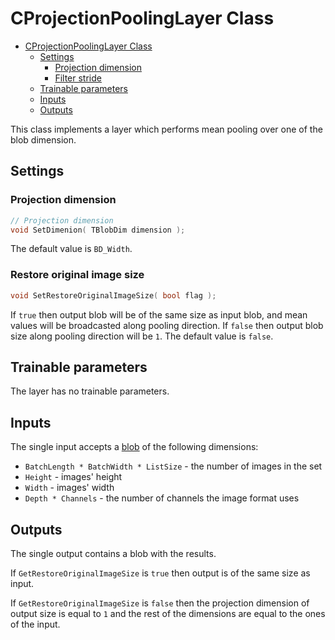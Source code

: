 # CProjectionPoolingLayer Class

<!-- TOC -->

- [CProjectionPoolingLayer Class](#cprojectionpoolinglayer-class)
    - [Settings](#settings)
        - [Projection dimension](#projection-dimension)
        - [Filter stride](#restore-original-image-size)
    - [Trainable parameters](#trainable-parameters)
    - [Inputs](#inputs)
    - [Outputs](#Outputs)

<!-- /TOC -->

This class implements a layer which performs mean pooling over one of the blob dimension.

## Settings

### Projection dimension

```c++
// Projection dimension
void SetDimenion( TBlobDim dimension );
```

The default value is `BD_Width`.

### Restore original image size

```c++
void SetRestoreOriginalImageSize( bool flag );
```

If `true` then output blob will be of the same size as input blob, and mean values will be broadcasted along pooling direction.
If `false` then output blob size along pooling direction will be `1`.
The default value is `false`.

## Trainable parameters

The layer has no trainable parameters.

## Inputs

The single input accepts a [blob](../DnnBlob.md) of the following dimensions:

- `BatchLength * BatchWidth * ListSize` - the number of images in the set
- `Height` - images' height
- `Width` - images' width
- `Depth * Channels` - the number of channels the image format uses

## Outputs

The single output contains a blob with the results.

If `GetRestoreOriginalImageSize` is `true` then output is of the same size as input.

If `GetRestoreOriginalImageSize` is `false` then the projection dimension of output size is equal to `1` and the rest of the dimensions are equal to the ones of the input.
